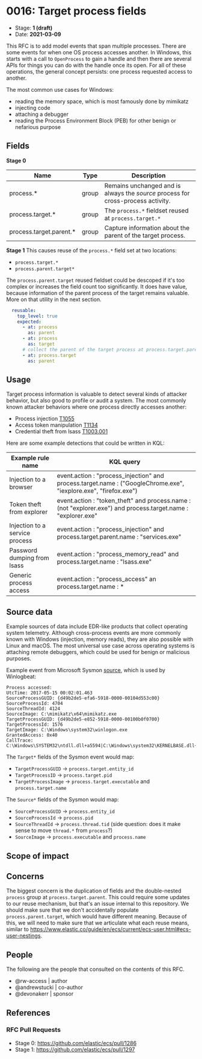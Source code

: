 # 0016: Target process fields
<!-- Leave this ID at 0000. The ECS team will assign a unique, contiguous RFC number upon merging the initial stage of this RFC. -->

- Stage: **1 (draft)** <!-- Update to reflect target stage. See https://elastic.github.io/ecs/stages.html -->
- Date: **2021-03-09** <!-- The ECS team sets this date at merge time. This is the date of the latest stage advancement. -->



This RFC is to add model events that span multiple processes. There are some events for when one OS process accesses another. In Windows, this starts with a call to `OpenProcess` to gain a handle and then there are several APIs for things you can do with the handle once its open. For all of these operations, the general concept persists: one process requested access to another.

The most common use cases for Windows:
* reading the memory space, which is most famously done by mimikatz
* injecting code
* attaching a debugger
* reading the Process Environment Block (PEB) for other benign or nefarious purpose

## Fields

**Stage 0**


| Name | Type | Description |
| ---- | ---- | ----------- |
| process.* | group | Remains unchanged and is always the _source_ process for cross-process activity. |
| process.target.* | group | The `process.*` fieldset reused at `process.target.*` |
| process.target.parent.* | group | Capture information about the parent of the target process. |

<!--
Stage 1: Describe at a high level how this change affects fields. Include new or updated yml field definitions for all of the essential fields in this draft. While not exhaustive, the fields documented here should be comprehensive enough to deeply evaluate the technical considerations of this change. The goal here is to validate the technical details for all essential fields and to provide a basis for adding experimental field definitions to the schema. Use GitHub code blocks with yml syntax formatting.
-->

**Stage 1**
This causes reuse of the `process.*` field set at two locations:
* `process.target.*`
* `process.parent.target*`


The `process.parent.target` reused fieldset could be descoped if it's too complex or increases the field count too significantly. It does have value, because information of the parent process of the target remains valuable. More on that utility in the next section. 

```yml
  reusable:
    top_level: true
    expected:
      - at: process
        as: parent
      - at: process
        as: target
      # collect the parent of the target process at process.target.parent
      - at: process.target
        as: parent
```

<!--
Stage 2: Add or update all remaining field definitions. The list should now be exhaustive. The goal here is to validate the technical details of all remaining fields and to provide a basis for releasing these field definitions as beta in the schema. Use GitHub code blocks with yml syntax formatting.
-->

## Usage

<!--
Stage 1: Describe at a high-level how these field changes will be used in practice. Real world examples are encouraged. The goal here is to understand how people would leverage these fields to gain insights or solve problems. ~1-3 paragraphs.
-->

Target process information is valuable to detect several kinds of attacker behavior, but also good to profile or audit a system.
The most commonly known attacker behaviors where one process directly accesses another:

* Process injection [T1055](https://attack.mitre.org/techniques/T1055/)
* Access token manipulation [T1134](https://attack.mitre.org/techniques/T1134/)
* Credential theft from lsass [T1003.001](https://attack.mitre.org/techniques/T1003/001/)


Here are some example detections that could be written in KQL:

| Example rule name              | KQL query                                                                                                    |
| ------------------------------ | ------------------------------------------------------------------------------------------------------------ |
| Injection to a browser         | event.action : "process_injection" and process.target.name : ("GoogleChrome.exe", "iexplore.exe", "firefox.exe") |
| Token theft from explorer      | event.action : "token_theft" and process.name : (not "explorer.exe") and process.target.name : "explorer.exe" |
| Injection to a service process | event.action : "process_injection" and process.target.parent.name : "services.exe" |
| Password dumping from lsass    | event.action : "process_memory_read" and process.target.name : "lsass.exe" |
| Generic process access         | event.action : "process_access" an process.target.name : * |


## Source data

<!--
Stage 1: Provide a high-level description of example sources of data. This does not yet need to be a concrete example of a source document, but instead can simply describe a potential source (e.g. nginx access log). This will ultimately be fleshed out to include literal source examples in a future stage. The goal here is to identify practical sources for these fields in the real world. ~1-3 sentences or unordered list.
-->

Example sources of data include EDR-like products that collect operating system telemetry. Although cross-process events are more commonly known with Windows (injection, memory reads), they are also possible with Linux and macOS. The most universal use case across operating systems is attaching remote debuggers, which could be used for benign or malicious purposes.


Example event from Microsoft Sysmon [source](https://www.ultimatewindowssecurity.com/securitylog/encyclopedia/event.aspx?eventid=90010), which is used by Winlogbeat:

    Process accessed:
    UtcTime: 2017-05-15 00:02:01.463
    SourceProcessGUID: {d49b2de5-efa6-5918-0000-00104d553c00}
    SourceProcessId: 4704
    SourceThreadId: 4124
    SourceImage: C:\mimikatz\x64\mimikatz.exe
    TargetProcessGUID: {d49b2de5-e852-5918-0000-00100b0f0700}
    TargetProcessId: 1576
    TargetImage: C:\Windows\system32\winlogon.exe
    GrantedAccess: 0x40
    CallTrace: C:\Windows\SYSTEM32\ntdll.dll+a5594|C:\Windows\system32\KERNELBASE.dll+1e865|C:\mimikatz\x64\mimikatz.exe+77ad|C:\mimikatz\x64\mimikatz.exe+7759|C:\mimikatz\x64\mimikatz.exe+f095|C:\mimikatz\x64\mimikatz.exe+6610a|C:\mimikatz\x64\mimikatz.exe+65dc4|C:\mimikatz\x64\mimikatz.exe+4ac00|C:\mimikatz\x64\mimikatz.exe+4aa36|C:\mimikatz\x64\mimikatz.exe+4a81d|C:\mimikatz\x64\mimikatz.exe+6ebe5|C:\Windows\system32\KERNEL32.DLL+18102|C:\Windows\SYSTEM32\ntdll.dll+5c5b4

The `Target*` fields of the Sysmon event would map:
* `TargetProcessGUID` -> `process.target.entity_id`
* `TargetProcessID` -> `process.target.pid`
* `TargetProcessImage` -> `process.target.executable` and `process.target.name`

The `Source*` fields of the Sysmon would map:
* `SourceProcessGUID` -> `process.entity_id`
* `SourceProcessId` -> `process.pid`
* `SourceThreadId` -> `process.thread.tid` (side question: does it make sense to move `thread.*` from `process`?)
* `SourceImage` -> `process.executable` and `process.name`


<!--
Stage 2: Included a real world example source document. Ideally this example comes from the source(s) identified in stage 1. If not, it should replace them. The goal here is to validate the utility of these field changes in the context of a real world example. Format with the source name as a ### header and the example document in a GitHub code block with json formatting.
-->

<!--
Stage 3: Add more real world example source documents so we have at least 2 total, but ideally 3. Format as described in stage 2.
-->

## Scope of impact

<!--
Stage 2: Identifies scope of impact of changes. Are breaking changes required? Should deprecation strategies be adopted? Will significant refactoring be involved? Break the impact down into:
 * Ingestion mechanisms (e.g. beats/logstash)
 * Usage mechanisms (e.g. Kibana applications, detections)
 * ECS project (e.g. docs, tooling)
The goal here is to research and understand the impact of these changes on users in the community and development teams across Elastic. 2-5 sentences each.
-->

## Concerns


<!--
Stage 1: Identify potential concerns, implementation challenges, or complexity. Spend some time on this. Play devil's advocate. Try to identify the sort of non-obvious challenges that tend to surface later. The goal here is to surface risks early, allow everyone the time to work through them, and ultimately document resolution for posterity's sake.
-->

The biggest concern is the duplication of fields and the double-nested `process` group at `process.target.parent`. This could require some updates to our reuse mechanism, but that's an issue internal to this repository. We should make sure that we don't accidentally populate `process.parent.target`, which would have different meaning. Because of this, we will need to make sure that we articulate what each reuse means, similar to https://www.elastic.co/guide/en/ecs/current/ecs-user.html#ecs-user-nestings.

<!--
Stage 2: Document new concerns or resolutions to previously listed concerns. It's not critical that all concerns have resolutions at this point, but it would be helpful if resolutions were taking shape for the most significant concerns.
-->

<!--
Stage 3: Document resolutions for all existing concerns. Any new concerns should be documented along with their resolution. The goal here is to eliminate risk of churn and instability by ensuring all concerns have been addressed.
-->

## People

The following are the people that consulted on the contents of this RFC.

* @rw-access    | author
* @andrewstucki | co-author
* @devonakerr   | sponsor



## References

<!-- Insert any links appropriate to this RFC in this section. -->

### RFC Pull Requests

<!-- An RFC should link to the PRs for each of it stage advancements. -->

* Stage 0: https://github.com/elastic/ecs/pull/1286
* Stage 1: https://github.com/elastic/ecs/pull/1297
